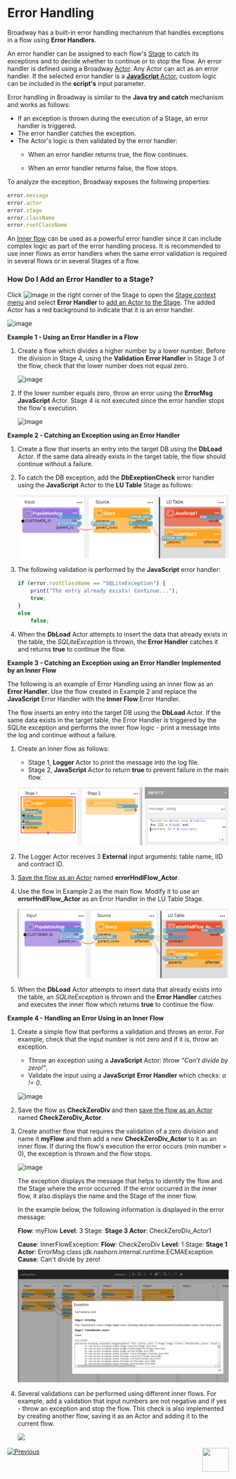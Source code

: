 #  Error Handling

Broadway has a built-in error handling mechanism that handles exceptions in a flow using **Error Handlers**. 

An error handler can be assigned to each flow's [Stage](19_broadway_flow_stages.md)  to catch its exceptions and to decide whether to continue or to stop the flow. An error handler is defined using a Broadway [Actor](03_broadway_actor.md). Any Actor can act as an error handler. If the selected error handler is a [**JavaScript** Actor](actors/01_javascript_actor.md), custom logic can be included in the **script's** input parameter.

Error handling in Broadway is similar to the **Java try and catch** mechanism and works as follows:

* If an exception is thrown during the execution of a Stage, an error handler is triggered.
* The error handler catches the exception.
* The Actor's logic is then validated by the error handler: 
  * When an error handler returns true, the flow continues.

  * When an error handler returns false, the flow stops.

To analyze the exception, Broadway exposes the following properties:

~~~javascript
error.message
error.actor
error.stage
error.className
error.rootClassName
~~~

An [Inner flow](22_broadway_flow_inner_flows.md) can be used as a powerful error handler since it can include complex logic as part of the error handling process. It is recommended to use inner flows as error handlers when the same error validation is required in several flows or in several Stages of a flow.

### How Do I Add an Error Handler to a Stage?

Click ![image](images/99_19_dots.PNG) in the right corner of the Stage to open the [Stage context menu](18_broadway_flow_window.md#stage-context-menu) and select **Error Handler** to [add an Actor to the Stage](03_broadway_actor.md#how-do-i-add-actor-to-stage). The added Actor has a red background to indicate that it is an error handler.

![image](images/99_24_01.PNG)

**Example 1 - Using an Error Handler in a Flow** 

1. Create a flow which divides a higher number by a lower number. Before the division in Stage 4, using the **Validation** **Error Handler** in Stage 3 of the flow, check that the lower number does not equal zero. 

   ![image](images/99_24_02.PNG)

3. If the lower number equals zero, throw an error using the **ErrorMsg** **JavaScript** Actor. Stage 4 is not executed since the error handler stops the flow's execution. 

   ![image](images/99_24_03.PNG)

**Example 2 - Catching an Exception using an Error Handler**

1. Create a flow that inserts an entry into the target DB using the **DbLoad** Actor. If the same data already exists in the target table, the flow should continue without a failure.

2. To catch the DB exception, add the **DbExeptionCheck** error handler using the **JavaScript** Actor to the **LU Table** Stage as follows:

   ![image](images/99_24_08.PNG)

3. The following validation is performed by the **JavaScript** error handler:

   ~~~javascript
   if (error.rootClassName == "SQLiteException") {
       print("The entry already exists! Continue...");
       true;
   }
   else
       false;
   ~~~

4. When the **DbLoad** Actor attempts to insert the data that already exists in the table, the *SQLiteException* is thrown, the **Error Handler** catches it and returns **true** to continue the flow.

**Example 3 - Catching an Exception using an Error Handler Implemented by an Inner Flow**

The following is an example of Error Handling using an inner flow as an **Error Handler**. Use the flow created in Example 2 and replace the **JavaScript** Error Handler with the **Inner Flow** Error Handler. 

The flow inserts an entry into the target DB using the **DbLoad** Actor. If the same data exists in the target table, the Error Handler is triggered by the SQLite exception and performs the inner flow logic - print a message into the log and continue without a failure.

1. Create an inner flow as follows:
   -  Stage 1, **Logger** Actor to print the message into the log file.
   -  Stage 2, **JavaScript** Actor to return **true** to prevent failure in the main flow.

   ![image](images/99_24_09.PNG)

2. The Logger Actor receives 3 **External** input arguments: table name, IID and contract ID.

3. [Save the flow as an Actor](22_broadway_flow_inner_flows.md#save-as-actor) named **errorHndlFlow_Actor**. 

4. Use the flow in Example 2 as the main flow. Modify it to use an **errorHndlFlow_Actor** as an Error Handler in the LU Table Stage. 

   ![image](images/99_24_10.PNG)

5. When the **DbLoad** Actor attempts to insert data that already exists into the table, an *SQLiteException* is thrown and the **Error Handler** catches and executes the inner flow which returns **true** to continue the flow.

**Example 4 - Handling an Error Using in an Inner Flow**

1. Create a simple flow that performs a validation and throws an error. For example, check that the input number is not zero and if it is, throw an exception. 

   - Throw an exception using a **JavaScript** Actor: *throw "Can't divide by zero!"*.
   - Validate the input using a **JavaScript** **Error Handler** which checks: *a != 0*.

   ![image](images/99_24_04.PNG)

2. Save the flow as **CheckZeroDiv** and then [save the flow as an Actor](22_broadway_flow_inner_flows.md#save-as-actor) named **CheckZeroDiv_Actor**.

3. Create another flow that requires the validation of a zero division and name it **myFlow** and then add a new **CheckZeroDiv_Actor** to it as an inner flow. If during the flow's execution the error occurs (min number = 0), the exception is thrown and the flow stops.

   ![image](images/99_24_05.PNG)

   The exception displays the message that helps to identify the flow and the Stage where the error occurred. If the error occurred in the inner flow, it also displays the name and the Stage of the inner flow.

   In the example below, the following information is displayed in the error message:

   **Flow**: myFlow **Level**: 3 Stage: **Stage 3 Actor**: CheckZeroDiv_Actor1  

   **Cause**:  InnerFlowException: **Flow**: CheckZeroDiv **Level**: 1 Stage: **Stage 1 Actor**: ErrorMsg  class jdk.nashorn.internal.runtime.ECMAException **Cause**: Can't divide by zero!

   <img src="images/99_24_06.png"/>

4. Several validations can be performed using different inner flows. For example, add a validation that input numbers are not negative and if yes - throw an exception and stop the flow. This check is also implemented by creating another flow, saving it as an Actor and adding it to the current flow.

   <img src="images/99_24_07.PNG"/>



[![Previous](/articles/images/Previous.png)](23_transactions.md)[<img align="right" width="60" height="54" src="/articles/images/Next.png">](25_broadway_flow_window_run_and_debug_flow.md)

